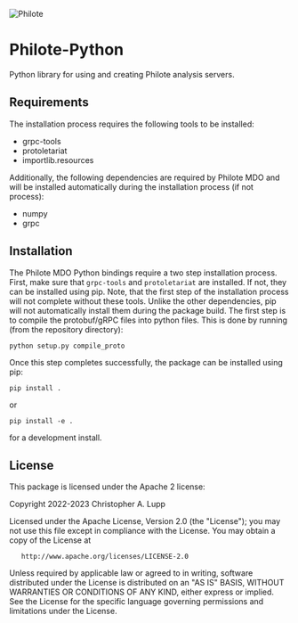 ![Philote](https://github.com/chrislupp/Philote-MDO/blob/main/doc/graphics/logos/philote.svg?raw=true)

# Philote-Python

Python library for using and creating Philote analysis servers.


## Requirements

The installation process requires the following tools to be installed:

- grpc-tools
- protoletariat
- importlib.resources

Additionally, the following dependencies are required by Philote MDO and will be
installed automatically during the installation process (if not process):

- numpy
- grpc


## Installation

The Philote MDO Python bindings require a two step installation process. First,
make sure that `grpc-tools` and `protoletariat` are installed. If not, they can
be installed using pip. Note, that the first step of the installation process
will not complete without these tools. Unlike the other dependencies, pip will
not automatically install them during the package build.
The first step is to compile the protobuf/gRPC files into python files. This is
done by running (from the repository directory):

    python setup.py compile_proto

Once this step completes successfully, the package can be installed using pip:

    pip install .

or

    pip install -e .

for a development install.


## License

This package is licensed under the Apache 2 license:

   Copyright 2022-2023 Christopher A. Lupp

   Licensed under the Apache License, Version 2.0 (the "License");
   you may not use this file except in compliance with the License.
   You may obtain a copy of the License at

       http://www.apache.org/licenses/LICENSE-2.0

   Unless required by applicable law or agreed to in writing, software
   distributed under the License is distributed on an "AS IS" BASIS,
   WITHOUT WARRANTIES OR CONDITIONS OF ANY KIND, either express or implied.
   See the License for the specific language governing permissions and
   limitations under the License.